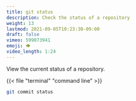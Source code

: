 ```yaml
---
title: git status
description: Check the status of a repository
weight: 13
lastmod: 2021-09-05T10:23:30-09:00
draft: false
vimeo: 599073941
emoji: 👁️
video_length: 1:24
---
```


View the current status of a repository. 

{{< file "terminal" "command line" >}}
```bash
git commit status
```